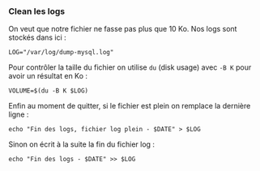 ### Clean les logs 

On veut que notre fichier ne fasse pas plus que 10 Ko. Nos logs sont stockés dans ici : 

```shell 
LOG="/var/log/dump-mysql.log" 
```
Pour contrôler la taille du fichier on utilise ``du`` (disk usage) avec ``-B K`` pour avoir un résultat en Ko : 
```shell
VOLUME=$(du -B K $LOG)
```

Enfin au moment de quitter, si le fichier est plein on remplace la dernière ligne : 
```shell
echo "Fin des logs, fichier log plein - $DATE" > $LOG
```
Sinon on écrit à la suite la fin du fichier log : 
```shell
echo "Fin des logs - $DATE" >> $LOG
```